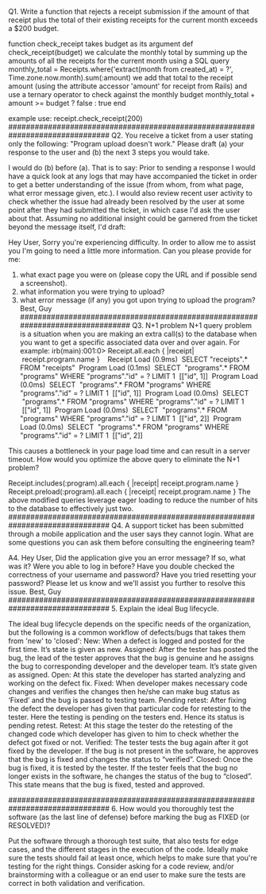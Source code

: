 Q1. Write a function that rejects a receipt submission if the amount of that receipt plus the total of their existing receipts for the current month exceeds a $200 budget.

function check_receipt takes budget as its argument
def check_receipt(budget)
  we calculate the monthly total by summing up the amounts of all the
  receipts for the current month using a SQL query
  monthly_total = Receipts.where('extract(month from created_at) = ?', Time.zone.now.month).sum(:amount)
  we add that total to the receipt amount (using the attribute accessor
  'amount' for receipt from Rails) and use a ternary operator to check
  against the monthly budget
  monthly_total + amount >= budget ? false : true
end

example use:
receipt.check_receipt(200)
###############################################################################
Q2. You receive a ticket from a user stating only the following: "Program upload doesn't work." Please draft (a) your response to the user and (b) the next 3 steps you would take.

I would do (b) before (a). That is to say:
Prior to sending a response I would have a quick look at any logs that may have
accompanied the ticket in order to get a better understanding of the issue
(from whom, from what page, what error message given, etc.). I would also review recent
user activity to check whether the issue had already been resolved by the user at some
point after they had submitted the ticket, in which case I'd ask the user about that.
Assuming no additional insight could be garnered from the ticket beyond the
message itself, I'd draft:

Hey User,
Sorry you're experiencing difficulty. In order to allow me to assist you I'm
going to need a little more information. Can you please provide for me:
1) what exact page you were on (please copy the URL and if possible send a screenshot).
2) what information you were trying to upload?
3) what error message (if any) you got upon trying to upload the program?
Best,
Guy
###############################################################################
Q3.
N+1 problem
N+1 query problem is a situation when you are making an extra call(s) to the database when you want to get a specific associated data over and over again. For example:
irb(main):001:0> Receipt.all.each { |receipt| receipt.program.name }  
 Receipt Load (0.9ms)  SELECT "receipts".* FROM "receipts"
 Program Load (0.1ms)  SELECT  "programs".* FROM "programs" WHERE "programs"."id" = ? LIMIT 1  [["id", 1]]
 Program Load (0.0ms)  SELECT  "programs".* FROM "programs" WHERE "programs"."id" = ? LIMIT 1  [["id", 1]]
 Program Load (0.0ms)  SELECT  "programs".* FROM "programs" WHERE "programs"."id" = ? LIMIT 1  [["id", 1]]
 Program Load (0.0ms)  SELECT  "programs".* FROM "programs" WHERE "programs"."id" = ? LIMIT 1  [["id", 2]]
 Program Load (0.0ms)  SELECT  "programs".* FROM "programs" WHERE "programs"."id" = ? LIMIT 1  [["id", 2]]

This causes a bottleneck in your page load time and can result in a server timeout. How would you optimize the above query to eliminate the N+1 problem?

Receipt.includes(:program).all.each { |receipt| receipt.program.name }
Receipt.preload(:program).all.each { |receipt| receipt.program.name }
The above modified queries leverage eager loading to reduce the number of
hits to the database to effectively just two.
###############################################################################
Q4. A support ticket has been submitted through a mobile application and the user says they cannot login. What are some questions you can ask them before consulting the engineering team?

A4. Hey User,
Did the application give you an error message? If so, what was it?
Were you able to log in before?
Have you double checked the correctness of your username and password?
Have you tried resetting your password?
Please let us know and we'll assist you further to resolve this issue.
Best,
Guy
###############################################################################
5. Explain the ideal Bug lifecycle.

The ideal bug lifecycle depends on the specific needs of the organization, but the following is a common workflow of defects/bugs that takes them from 'new' to 'closed':
New:  When a defect is logged and posted for the first time. It’s state is given as new.
Assigned:  After the tester has posted the bug, the lead of the tester approves that the bug is genuine and he assigns the bug to corresponding developer and the developer team. It’s state given as assigned.
Open:  At  this state the developer has started analyzing and working on the defect fix.
Fixed:  When developer makes necessary code changes and verifies the changes then he/she can make bug status as ‘Fixed’ and the bug is passed to testing team.
Pending retest:  After fixing the defect the developer has given that particular code for retesting to the tester. Here the testing is pending on the testers end. Hence its status is pending retest.
Retest:  At this stage the tester do the retesting of the changed code which developer has given to him to check whether the defect got fixed or not.
Verified:  The tester tests the bug again after it got fixed by the developer. If the bug is not present in the software, he approves that the bug is fixed and changes the status to “verified”.
Closed:  Once the bug is fixed, it is tested by the tester. If the tester feels that the bug no longer exists in the software, he changes the status of the bug to “closed”. This state means that the bug is fixed, tested and approved.

###############################################################################
6. How would you thoroughly test the software (as the last line of defense) before marking the bug as FIXED (or RESOLVED)?

Put the software through a thorough test suite, that also tests for edge cases, and the different stages in the execution of the code.
Ideally make sure the tests should fail at least once, which helps to make sure that you're testing for the right things.
Consider asking for a code review, and/or brainstorming with a colleague or an end user to make sure the tests are correct in both validation and verification.
